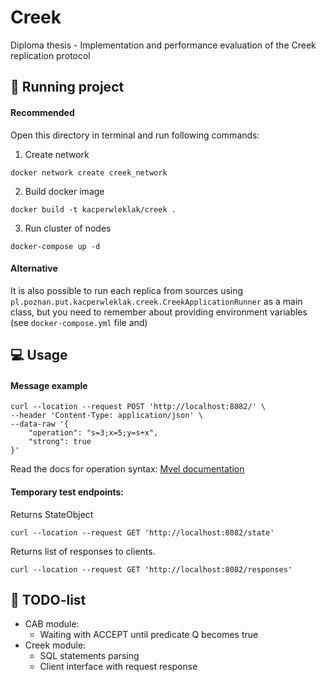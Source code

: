# Creek

Diploma thesis - Implementation and performance evaluation of the Creek replication protocol

## 🏃 Running project

#### Recommended
Open this directory in terminal and run following commands:

1. Create network
```shell
docker network create creek_network
```

2. Build docker image
```shell
docker build -t kacperwleklak/creek .
```

3. Run cluster of nodes
```shell
docker-compose up -d
```

#### Alternative
It is also possible to run each replica from sources using
`pl.poznan.put.kacperwleklak.creek.CreekApplicationRunner` as a main class, but you need to remember
about providing environment variables (see `docker-compose.yml` file and)

## 💻 Usage

#### Message example
```shell
curl --location --request POST 'http://localhost:8082/' \
--header 'Content-Type: application/json' \
--data-raw '{
    "operation": "s=3;x=5;y=s+x",
    "strong": true
}'
```
Read the docs for operation syntax: [Mvel documentation](http://mvel.documentnode.com/)

#### Temporary test endpoints:
Returns StateObject
```shell
curl --location --request GET 'http://localhost:8082/state'
```

Returns list of responses to clients.
```shell
curl --location --request GET 'http://localhost:8082/responses'
```


## 📝 TODO-list
* CAB module:
  * Waiting with ACCEPT until predicate Q becomes true
* Creek module:
  * SQL statements parsing
  * Client interface with request response